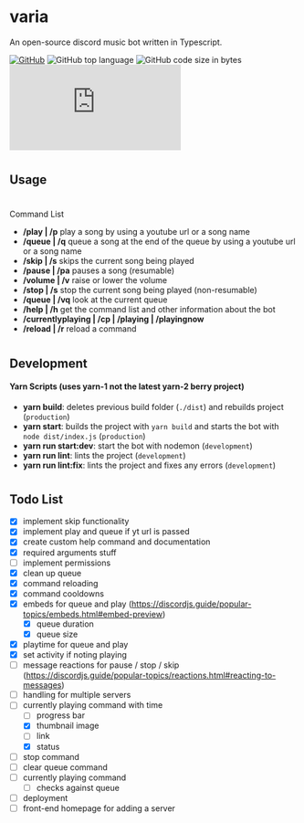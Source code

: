 # varia

An open-source discord music bot written in Typescript.

[![GitHub](https://img.shields.io/github/license/collinkleest/varia)](https://github.com/collinkleest/varia/blob/master/LICENSE)
![GitHub top language](https://img.shields.io/github/languages/top/collinkleest/varia)
![GitHub code size in bytes](https://img.shields.io/github/languages/code-size/collinkleest/varia)
![GitHub package.json dependency version (prod)](https://img.shields.io/github/package-json/dependency-version/collinkleest/varia/discord.js)
#

## Usage

#

Command List

- **/play | /p** play a song by using a youtube url or a song name
- **/queue | /q** queue a song at the end of the queue by using a youtube url or a song name
- **/skip | /s** skips the current song being played
- **/pause | /pa** pauses a song (resumable)
- **/volume | /v** raise or lower the volume
- **/stop | /s** stop the current song being played (non-resumable)
- **/queue | /vq** look at the current queue
- **/help | /h** get the command list and other information about the bot
- **/currentlyplaying | /cp | /playing | /playingnow** 
- **/reload | /r** reload a command

#

## Development

#### Yarn Scripts (uses yarn-1 not the latest yarn-2 berry project)

- **yarn build**: deletes previous build folder (`./dist`) and rebuilds project (`production`)
- **yarn start**: builds the project with `yarn build` and starts the bot with `node dist/index.js` (`production`)
- **yarn run start:dev**: start the bot with nodemon (`development`)
- **yarn run lint**: lints the project (`development`)
- **yarn run lint:fix**: lints the project and fixes any errors (`development`)

#




## Todo List
- [x] implement skip functionality
- [x] implement play and queue if yt url is passed
- [x] create custom help command and documentation
- [x] required arguments stuff
- [ ] implement permissions
- [x] clean up queue
- [x] command reloading
- [x] command cooldowns
- [x] embeds for queue and play (https://discordjs.guide/popular-topics/embeds.html#embed-preview)
    - [x] queue duration
    - [x] queue size
- [x] playtime for queue and play
- [x] set activity if noting playing
- [ ] message reactions for pause / stop / skip (https://discordjs.guide/popular-topics/reactions.html#reacting-to-messages)
- [ ] handling for multiple servers
- [ ] currently playing command with time
    - [ ] progress bar 
    - [x] thumbnail image
    - [ ] link
    - [x] status
- [ ] stop command
- [ ] clear queue command
- [ ] currently playing command
    - [ ] checks against queue
- [ ] deployment
- [ ] front-end homepage for adding a server
